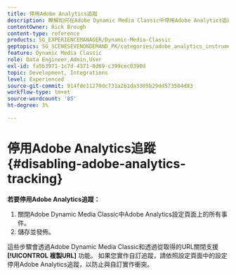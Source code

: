 ```yaml
---
title: 停用Adobe Analytics追蹤
description: 瞭解如何在Adobe Dynamic Media Classic中停用Adobe Analytics追蹤。
contentOwner: Rick Brough
content-type: reference
products: SG_EXPERIENCEMANAGER/Dynamic-Media-Classic
geptopics: SG_SCENESEVENONDEMAND_PK/categories/adobe_analytics_instrumentation_kit
feature: Dynamic Media Classic
role: Data Engineer,Admin,User
exl-id: fa5b3971-1c7d-4371-8d69-c399cec0390d
topic: Development, Integrations
level: Experienced
source-git-commit: 914fde11270dc731a261da3305b29dd573584d93
workflow-type: tm+mt
source-wordcount: '85'
ht-degree: 3%

---
```


# 停用Adobe Analytics追蹤{#disabling-adobe-analytics-tracking}

**若要停用Adobe Analytics追蹤：**

1. 關閉Adobe Dynamic Media Classic中Adobe Analytics設定頁面上的所有事件。
1. 儲存並發佈。

這些步驟會透過Adobe Dynamic Media Classic和透過從取得的URL關閉支援 **[!UICONTROL 複製URL]** 功能。 如果您實作自訂追蹤，請依照設定頁面中的設定停用Adobe Analytics追蹤，以防止與自訂實作衝突。
